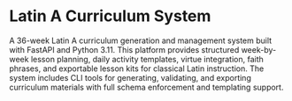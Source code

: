 # Latin A Curriculum System

A 36-week Latin A curriculum generation and management system built with FastAPI and Python 3.11. This platform provides structured week-by-week lesson planning, daily activity templates, virtue integration, faith phrases, and exportable lesson kits for classical Latin instruction. The system includes CLI tools for generating, validating, and exporting curriculum materials with full schema enforcement and templating support.
